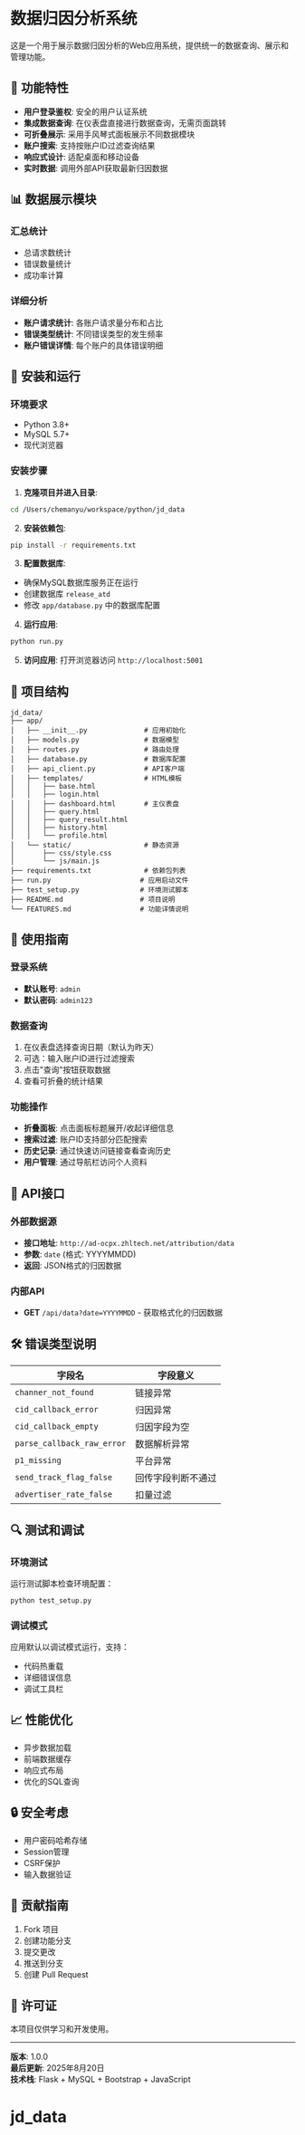 # 数据归因分析系统

这是一个用于展示数据归因分析的Web应用系统，提供统一的数据查询、展示和管理功能。

## 🌟 功能特性

- **用户登录鉴权**: 安全的用户认证系统
- **集成数据查询**: 在仪表盘直接进行数据查询，无需页面跳转
- **可折叠展示**: 采用手风琴式面板展示不同数据模块
- **账户搜索**: 支持按账户ID过滤查询结果
- **响应式设计**: 适配桌面和移动设备
- **实时数据**: 调用外部API获取最新归因数据

## 📊 数据展示模块

### 汇总统计
- 总请求数统计
- 错误数量统计  
- 成功率计算

### 详细分析
- **账户请求统计**: 各账户请求量分布和占比
- **错误类型统计**: 不同错误类型的发生频率
- **账户错误详情**: 每个账户的具体错误明细

## 🚀 安装和运行

### 环境要求
- Python 3.8+
- MySQL 5.7+
- 现代浏览器

### 安装步骤

1. **克隆项目并进入目录**:
```bash
cd /Users/chemanyu/workspace/python/jd_data
```

2. **安装依赖包**:
```bash
pip install -r requirements.txt
```

3. **配置数据库**:
- 确保MySQL数据库服务正在运行
- 创建数据库 `release_atd`
- 修改 `app/database.py` 中的数据库配置

4. **运行应用**:
```bash
python run.py
```

5. **访问应用**:
打开浏览器访问 `http://localhost:5001`

## 📁 项目结构

```
jd_data/
├── app/
│   ├── __init__.py              # 应用初始化
│   ├── models.py                # 数据模型
│   ├── routes.py                # 路由处理
│   ├── database.py              # 数据库配置
│   ├── api_client.py            # API客户端
│   ├── templates/               # HTML模板
│   │   ├── base.html
│   │   ├── login.html
│   │   ├── dashboard.html       # 主仪表盘
│   │   ├── query.html
│   │   ├── query_result.html
│   │   ├── history.html
│   │   └── profile.html
│   └── static/                  # 静态资源
│       ├── css/style.css
│       └── js/main.js
├── requirements.txt             # 依赖包列表
├── run.py                      # 应用启动文件
├── test_setup.py               # 环境测试脚本
├── README.md                   # 项目说明
└── FEATURES.md                 # 功能详情说明
```

## 🎯 使用指南

### 登录系统
- **默认账号**: `admin`
- **默认密码**: `admin123`

### 数据查询
1. 在仪表盘选择查询日期（默认为昨天）
2. 可选：输入账户ID进行过滤搜索
3. 点击"查询"按钮获取数据
4. 查看可折叠的统计结果

### 功能操作
- **折叠面板**: 点击面板标题展开/收起详细信息
- **搜索过滤**: 账户ID支持部分匹配搜索
- **历史记录**: 通过快速访问链接查看查询历史
- **用户管理**: 通过导航栏访问个人资料

## 🔧 API接口

### 外部数据源
- **接口地址**: `http://ad-ocpx.zhltech.net/attribution/data`
- **参数**: `date` (格式: YYYYMMDD)
- **返回**: JSON格式的归因数据

### 内部API
- **GET** `/api/data?date=YYYYMMDD` - 获取格式化的归因数据

## 🛠 错误类型说明

| 字段名 | 字段意义 |
|--------|----------|
| `channer_not_found` | 链接异常 |
| `cid_callback_error` | 归因异常 |
| `cid_callback_empty` | 归因字段为空 |
| `parse_callback_raw_error` | 数据解析异常 |
| `p1_missing` | 平台异常 |
| `send_track_flag_false` | 回传字段判断不通过 |
| `advertiser_rate_false` | 扣量过滤 |

## 🔍 测试和调试

### 环境测试
运行测试脚本检查环境配置：
```bash
python test_setup.py
```

### 调试模式
应用默认以调试模式运行，支持：
- 代码热重载
- 详细错误信息
- 调试工具栏

## 📈 性能优化

- 异步数据加载
- 前端数据缓存
- 响应式布局
- 优化的SQL查询

## 🔒 安全考虑

- 用户密码哈希存储
- Session管理
- CSRF保护
- 输入数据验证

## 🤝 贡献指南

1. Fork 项目
2. 创建功能分支
3. 提交更改
4. 推送到分支
5. 创建 Pull Request

## 📄 许可证

本项目仅供学习和开发使用。

---

**版本**: 1.0.0  
**最后更新**: 2025年8月20日  
**技术栈**: Flask + MySQL + Bootstrap + JavaScript
# jd_data
